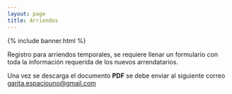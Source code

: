 ```yaml
---
layout: page
title: Arriendos
---
```


{% include banner.html %}

Registro para arriendos temporales, se requiere llenar un formulario con toda la información requerida de los nuevos arrendatarios.


Una vez se descarga el documento **PDF** se debe enviar al siguiente correo <a href="mailto:gartia.espaciouno@gmail.com">garita.espaciouno@gmail.com</a>